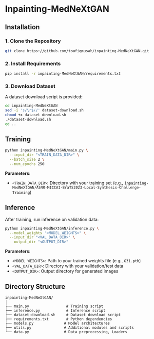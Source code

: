 # Inpainting-MedNeXtGAN

## Installation

### 1. Clone the Repository
```bash
git clone https://github.com/toufiqmusah/inpainting-MedNeXtGAN.git
```

### 2. Install Requirements
```bash
pip install -r inpainting-MedNeXtGAN/requirements.txt
```

### 3. Download Dataset

A dataset download script is provided:

```bash
cd inpainting-MedNeXtGAN
sed -i 's/\r$//' dataset-download.sh
chmod +x dataset-download.sh
./dataset-download.sh
cd ..
```

## Training

```bash
python inpainting-MedNeXtGAN/main.py \
  --input_dir "<TRAIN_DATA_DIR>" \
  --batch_size 2 \
  --num_epochs 250
```

**Parameters:**
- `<TRAIN_DATA_DIR>`: Directory with your training set (e.g., `inpainting-MedNeXtGAN/ASNR-MICCAI-BraTS2023-Local-Synthesis-Challenge-Training`)

## Inference

After training, run inference on validation data:

```bash
python inpainting-MedNeXtGAN/inference.py \
  --model_weights "<MODEL_WEIGHTS>" \
  --input_dir "<VAL_DATA_DIR>" \
  --output_dir "<OUTPUT_DIR>"
```

**Parameters:**
- `<MODEL_WEIGHTS>`: Path to your trained weights file (e.g., `G31.pth`)
- `<VAL_DATA_DIR>`: Directory with your validation/test data
- `<OUTPUT_DIR>`: Output directory for generated images

## Directory Structure

```
inpainting-MedNeXtGAN/
│
├── main.py                 # Training script
├── inference.py            # Inference script
├── dataset-download.sh     # Dataset download script
├── requirements.txt        # Python dependencies
├── models.py              # Model architectures
├── utils.py               # Additional modules and scripts
└── data.py                # Data preprocessing, Loaders
```